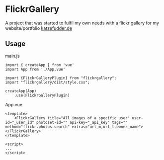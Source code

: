 # FlickrGallery

A project that was started to fulfil my own needs with a flickr gallery for my website/portfolio [katzefudder.de](https://www.katzefudder.de)

## Usage

main.js

```
import { createApp } from 'vue'
import App from './App.vue'

import {FlickrGalleryPlugin} from "flickrgallery";
import "flickrgallery/dist/style.css";

createApp(App)
    .use(FlickrGalleryPlugin)
```

App.vue
``` 
<template>
    <FlickrGallery title="All images of a specific user" user-id="_user_id" photoset-id="" api-key="_api_key" tags=""  method="flickr.photos.search" extras="url_m,url_l,owner_name"></FlickrGallery>
</template>

<script>
...
</script>
```